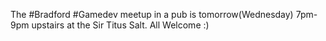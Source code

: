 The #Bradford #Gamedev meetup in a pub is tomorrow(Wednesday) 7pm-9pm upstairs at the Sir Titus Salt. All Welcome :) 
